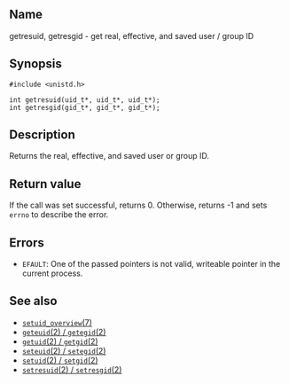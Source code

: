 ## Name

getresuid, getresgid - get real, effective, and saved user / group ID

## Synopsis

```**c++
#include <unistd.h>

int getresuid(uid_t*, uid_t*, uid_t*);
int getresgid(gid_t*, gid_t*, gid_t*);
```

## Description

Returns the real, effective, and saved user or group ID.

## Return value

If the call was set successful, returns 0.
Otherwise, returns -1 and sets `errno` to describe the error.

## Errors

* `EFAULT`: One of the passed pointers is not valid, writeable pointer in the current process.

## See also

* [`setuid_overview`(7)](../man7/setuid_overview.md)
* [`geteuid`(2) / `getegid`(2)](geteuid.md)
* [`getuid`(2) / `getgid`(2)](getuid.md)
* [`seteuid`(2) / `setegid`(2)](seteuid.md)
* [`setuid`(2) / `setgid`(2)](setuid.md)
* [`setresuid`(2) / `setresgid`(2)](setresuid.md)
